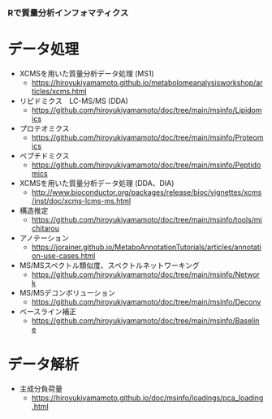 ### Rで質量分析インフォマティクス

# データ処理
- XCMSを用いた質量分析データ処理 (MS1)
  - https://hiroyukiyamamoto.github.io/metabolomeanalysisworkshop/articles/xcms.html
- リピドミクス　LC-MS/MS (DDA)
  - https://github.com/hiroyukiyamamoto/doc/tree/main/msinfo/Lipidomics
- プロテオミクス
  - https://github.com/hiroyukiyamamoto/doc/tree/main/msinfo/Proteomics
- ペプチドミクス
  - https://github.com/hiroyukiyamamoto/doc/tree/main/msinfo/Peptidomics
- XCMSを用いた質量分析データ処理 (DDA、DIA) 
  - http://www.bioconductor.org/packages/release/bioc/vignettes/xcms/inst/doc/xcms-lcms-ms.html
- 構造推定
  - https://github.com/hiroyukiyamamoto/doc/tree/main/msinfo/tools/michitarou
- アノテーション
  - https://jorainer.github.io/MetaboAnnotationTutorials/articles/annotation-use-cases.html
- MS/MSスペクトル類似度、スペクトルネットワーキング
  - https://github.com/hiroyukiyamamoto/doc/tree/main/msinfo/Network
- MS/MSデコンボリューション
  - https://github.com/hiroyukiyamamoto/doc/tree/main/msinfo/Deconv
- ベースライン補正
  - https://github.com/hiroyukiyamamoto/doc/tree/main/msinfo/Baseline  
# データ解析
- 主成分負荷量
  - https://hiroyukiyamamoto.github.io/doc/msinfo/loadings/pca_loading.html




